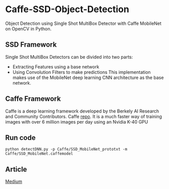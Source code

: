 # Caffe-SSD-Object-Detection
Object Detection using Single Shot MultiBox Detector with Caffe MobileNet on OpenCV in Python.

## SSD Framework
Single Shot MultiBox Detectors can be divided into two parts:
 - Extracting Features using a base network
 - Using Convolution Filters to make predictions
This implementation makes use of the MobileNet deep learning CNN architecture as the base network. 

## Caffe Framework
Caffe is a deep learning framework developed by the Berkely AI Research and Community Contributors. Caffe [repo](https://github.com/BVLC/caffe). It is a much faster way of training images with over 6 million images per day using an Nvidia 
K-40 GPU

## Run code
`python detectDNN.py -p Caffe/SSD_MobileNet_prototxt -m Caffe/SSD_MobileNet.caffemodel`

## Article
[Medium](medium.com/amolikvivian)
